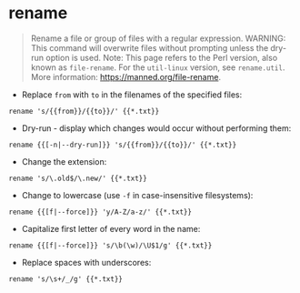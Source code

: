# rename

> Rename a file or group of files with a regular expression.
> WARNING: This command will overwrite files without prompting unless the dry-run option is used.
> Note: This page refers to the Perl version, also known as `file-rename`. For the `util-linux` version, see `rename.util`.
> More information: <https://manned.org/file-rename>.

- Replace `from` with `to` in the filenames of the specified files:

`rename 's/{{from}}/{{to}}/' {{*.txt}}`

- Dry-run - display which changes would occur without performing them:

`rename {{[-n|--dry-run]}} 's/{{from}}/{{to}}/' {{*.txt}}`

- Change the extension:

`rename 's/\.old$/\.new/' {{*.txt}}`

- Change to lowercase (use `-f` in case-insensitive filesystems):

`rename {{[f|--force]}} 'y/A-Z/a-z/' {{*.txt}}`

- Capitalize first letter of every word in the name:

`rename {{[f|--force]}} 's/\b(\w)/\U$1/g' {{*.txt}}`

- Replace spaces with underscores:

`rename 's/\s+/_/g' {{*.txt}}`
